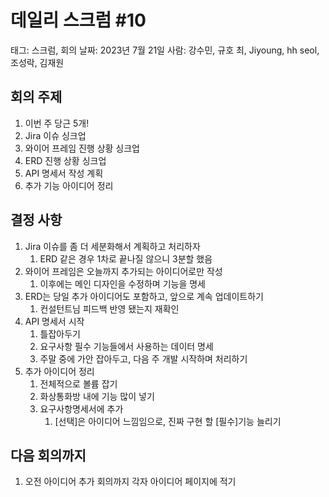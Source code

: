 # 데일리 스크럼 #10

태그: 스크럼, 회의
날짜: 2023년 7월 21일
사람: 강수민, 규호 최, Jiyoung, hh seol, 조성락, 김재원

## 회의 주제

1. 이번 주 당근 5개!
2. Jira 이슈 싱크업
3. 와이어 프레임 진행 상황 싱크업
4. ERD 진행 상황 싱크업
5. API 명세서 작성 계획
6. 추가 기능 아이디어 정리

## 결정 사항

1. Jira 이슈를 좀 더 세분화해서 계획하고 처리하자
    1. ERD 같은 경우 1차로 끝나질 않으니 3분할 했음
2. 와이어 프레임은 오늘까지 추가되는 아이디어로만 작성
    1. 이후에는 메인 디자인을 수정하며 기능을 명세
3. ERD는 당일 추가 아이디어도 포함하고, 앞으로 계속 업데이트하기
    1. 컨설턴트님 피드백 반영 됐는지 재확인
4. API 명세서 시작
    1. 틀잡아두기
    2. 요구사항 필수 기능들에서 사용하는 데이터 명세
    3. 주말 중에 가안 잡아두고, 다음 주 개발 시작하며 처리하기
5. 추가 아이디어 정리
    1. 전체적으로 볼륨 잡기
    2. 화상통화방 내에 기능 많이 넣기
    3. 요구사항명세서에 추가
        1. [선택]은 아이디어 느낌임으로, 진짜 구현 할 [필수]기능 늘리기

## 다음 회의까지

1. 오전 아이디어 추가 회의까지 각자 아이디어 [](https://www.notion.so/7c54c77d8d794c81a0ee8f83b347ae99?pvs=21) 페이지에 적기